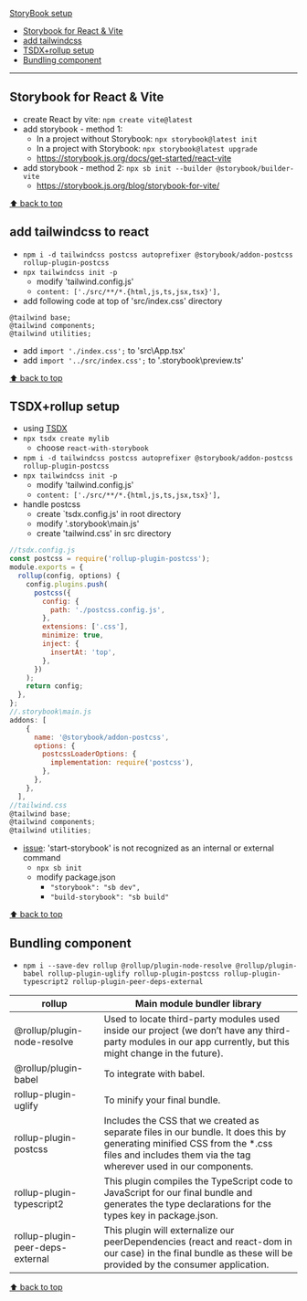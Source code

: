 [StoryBook setup](#top)

- [Storybook for React \& Vite](#storybook-for-react--vite)
- [add tailwindcss](#add-tailwindcss)
- [TSDX+rollup setup](#tsdxrollup-setup)
- [Bundling component](#bundling-component)

--------------------------------

## Storybook for React & Vite

- create React by vite: `npm create vite@latest`
- add storybook - method 1:
  - In a project without Storybook: `npx storybook@latest init`
  - In a project with Storybook: `npx storybook@latest upgrade`
  - https://storybook.js.org/docs/get-started/react-vite
- add storybook - method 2: `npx sb init --builder @storybook/builder-vite`
  - https://storybook.js.org/blog/storybook-for-vite/

[⬆ back to top](#top)

## add tailwindcss to react

- `npm i -d tailwindcss postcss autoprefixer @storybook/addon-postcss rollup-plugin-postcss`
- `npx tailwindcss init -p`
  - modify 'tailwind.config.js'
  - `content: ['./src/**/*.{html,js,ts,jsx,tsx}'],`
- add following code at top of 'src/index.css' directory

```
@tailwind base;
@tailwind components;
@tailwind utilities;
```

- add `import './index.css';` to 'src\App.tsx'
- add `import '../src/index.css';` to '.storybook\preview.ts'

[⬆ back to top](#top)

## TSDX+rollup setup

- using [TSDX](https://tsdx.io/)
- `npx tsdx create mylib`
  - choose `react-with-storybook`
- `npm i -d tailwindcss postcss autoprefixer @storybook/addon-postcss rollup-plugin-postcss`
- `npx tailwindcss init -p`
  - modify 'tailwind.config.js'
  - `content: ['./src/**/*.{html,js,ts,jsx,tsx}'],`
- handle postcss
  - create `tsdx.config.js' in root directory
  - modify '.storybook\main.js'
  - create 'tailwind.css' in src directory

```js
//tsdx.config.js
const postcss = require('rollup-plugin-postcss');
module.exports = {
  rollup(config, options) {
    config.plugins.push(
      postcss({
        config: {
          path: './postcss.config.js',
        },
        extensions: ['.css'],
        minimize: true,
        inject: {
          insertAt: 'top',
        },
      })
    );
    return config;
  },
};
//.storybook\main.js
addons: [
    {
      name: '@storybook/addon-postcss',
      options: {
        postcssLoaderOptions: {
          implementation: require('postcss'),
        },
      },
    },
  ],
//tailwind.css
@tailwind base;
@tailwind components;
@tailwind utilities;
```

- [issue](https://stackoverflow.com/questions/69954986/start-storybook-is-not-recognized-as-an-internal-or-external-command): 'start-storybook' is not recognized as an internal or external command
  - `npx sb init`
  - modify package.json
    - `"storybook": "sb dev",`
    - `"build-storybook": "sb build"`

[⬆ back to top](#top)

## Bundling component

- `npm i --save-dev rollup @rollup/plugin-node-resolve @rollup/plugin-babel rollup-plugin-uglify rollup-plugin-postcss rollup-plugin-typescript2 rollup-plugin-peer-deps-external`

|rollup| Main module bundler library|
|---|---|
|@rollup/plugin-node-resolve | Used to locate third-party modules used inside our project (we don’t have any third-party modules in our app currently, but this might change in the future).|
|@rollup/plugin-babel| To integrate with babel.|
|rollup-plugin-uglify |To minify your final bundle.|
|rollup-plugin-postcss | Includes the CSS that we created as separate files in our bundle. It does this by generating minified CSS from the *.css files and includes them via the <head> tag wherever used in our components.|
|rollup-plugin-typescript2 | This plugin compiles the TypeScript code to JavaScript for our final bundle and generates the type declarations for the types key in package.json.|
|rollup-plugin-peer-deps-external | This plugin will externalize our peerDependencies (react and react-dom in our case) in the final bundle as these will be provided by the consumer application.|

[⬆ back to top](#top)
